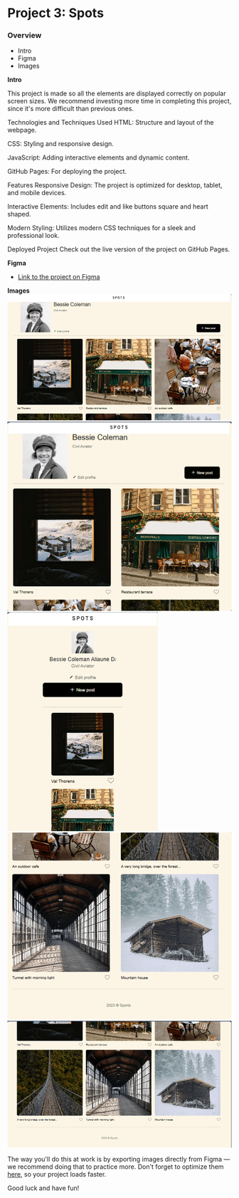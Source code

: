 # Project 3: Spots

### Overview

- Intro
- Figma
- Images

**Intro**

This project is made so all the elements are displayed correctly on popular screen sizes. We recommend investing more time in completing this project, since it's more difficult than previous ones.

Technologies and Techniques Used
HTML: Structure and layout of the webpage.

CSS: Styling and responsive design.

JavaScript: Adding interactive elements and dynamic content.

GitHub Pages: For deploying the project.

Features
Responsive Design: The project is optimized for desktop, tablet, and mobile devices.

Interactive Elements: Includes edit and like buttons square and heart shaped.

Modern Styling: Utilizes modern CSS techniques for a sleek and professional look.

Deployed Project
Check out the live version of the project on GitHub Pages.

**Figma**

- [Link to the project on Figma](https://www.figma.com/file/BBNm2bC3lj8QQMHlnqRsga/Sprint-3-Project-%E2%80%94-Spots?type=design&node-id=2%3A60&mode=design&t=afgNFybdorZO6cQo-1)

**Images**
![screenshots](./README.images/Screenshot%202024-10-16%20155839.png)
![screenshots](./README.images/Screenshot%202024-10-16%20155906.png)
![screenshots](./README.images/Screenshot%202024-10-16%20155928.png)
![screenshots](./README.images/Screenshot%202024-10-16%20160108.png)
![screenshots](./README.images/Screenshot%202024-10-16%20160127.png)

The way you'll do this at work is by exporting images directly from Figma — we recommend doing that to practice more. Don't forget to optimize them [here](https://tinypng.com/), so your project loads faster.

Good luck and have fun!
